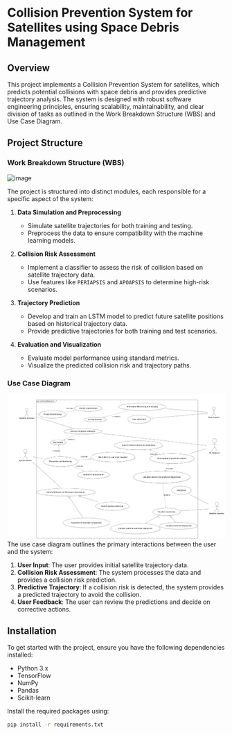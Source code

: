 # Collision Prevention System for Satellites using Space Debris Management

## Overview

This project implements a Collision Prevention System for satellites, which predicts potential collisions with space debris and provides predictive trajectory analysis. The system is designed with robust software engineering principles, ensuring scalability, maintainability, and clear division of tasks as outlined in the Work Breakdown Structure (WBS) and Use Case Diagram.

## Project Structure

### Work Breakdown Structure (WBS)
![image](https://github.com/user-attachments/assets/0f5549e3-e1a1-4aae-86b5-c1c9de33bfdd)


The project is structured into distinct modules, each responsible for a specific aspect of the system:

1. **Data Simulation and Preprocessing**
   - Simulate satellite trajectories for both training and testing.
   - Preprocess the data to ensure compatibility with the machine learning models.

2. **Collision Risk Assessment**
   - Implement a classifier to assess the risk of collision based on satellite trajectory data.
   - Use features like `PERIAPSIS` and `APOAPSIS` to determine high-risk scenarios.

3. **Trajectory Prediction**
   - Develop and train an LSTM model to predict future satellite positions based on historical trajectory data.
   - Provide predictive trajectories for both training and test scenarios.

4. **Evaluation and Visualization**
   - Evaluate model performance using standard metrics.
   - Visualize the predicted collision risk and trajectory paths.

### Use Case Diagram

![Use Case Diagram](https://github.com/rohan-mn/Collision-Prevention-System-for-Satellites-using-Space-Debris-Management/blob/831f390a22584ba0d6419ae0e14b7c7ffa58421c/Use%20case%20diagram.png)  
The use case diagram outlines the primary interactions between the user and the system:

1. **User Input**: The user provides initial satellite trajectory data.
2. **Collision Risk Assessment**: The system processes the data and provides a collision risk prediction.
3. **Predictive Trajectory**: If a collision risk is detected, the system provides a predicted trajectory to avoid the collision.
4. **User Feedback**: The user can review the predictions and decide on corrective actions.

## Installation

To get started with the project, ensure you have the following dependencies installed:

- Python 3.x
- TensorFlow
- NumPy
- Pandas
- Scikit-learn

Install the required packages using:

```bash
pip install -r requirements.txt
